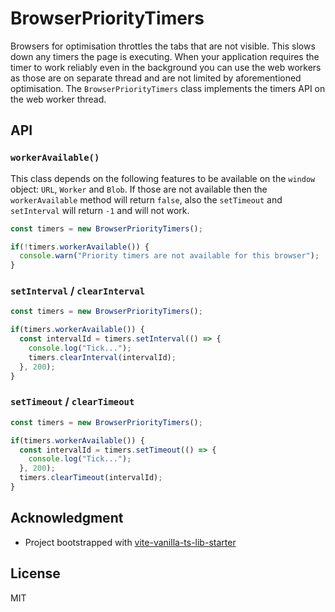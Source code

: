 # BrowserPriorityTimers

Browsers for optimisation throttles the tabs that are not visible. This slows down any timers the page is executing. When your application requires the timer to work reliably even in the background you can use the web workers as those are on separate thread and are not limited by aforementioned optimisation. The `BrowserPriorityTimers` class implements the timers API on the web worker thread.

## API

### `workerAvailable()`

This class depends on the following features to be available on the `window` object: `URL`, `Worker` and `Blob`. If those are not available then the `workerAvailable` method will return `false`, also the `setTimeout` and `setInterval` will return `-1` and will not work.

```TypeScript
const timers = new BrowserPriorityTimers();

if(!timers.workerAvailable()) {
  console.warn("Priority timers are not available for this browser");
}
```

### `setInterval` / `clearInterval`

```TypeScript
const timers = new BrowserPriorityTimers();

if(timers.workerAvailable()) {
  const intervalId = timers.setInterval(() => {
    console.log("Tick...");
    timers.clearInterval(intervalId);
  }, 200);
}
```

### `setTimeout` / `clearTimeout`

```TypeScript
const timers = new BrowserPriorityTimers();

if(timers.workerAvailable()) {
  const intervalId = timers.setTimeout(() => {
    console.log("Tick...");
  }, 200);
  timers.clearTimeout(intervalId);
}
```

## Acknowledgment

- Project bootstrapped with [vite-vanilla-ts-lib-starter](https://github.com/kbysiec/vite-vanilla-ts-lib-starter)

## License

MIT
